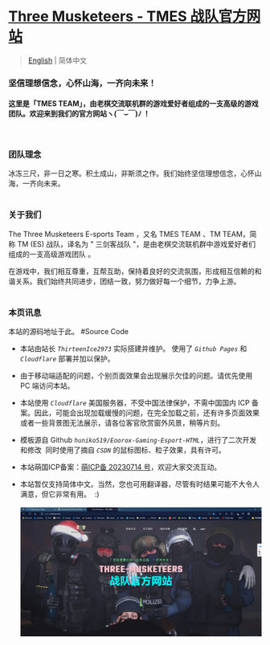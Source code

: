 # [ Three Musketeers - TMES 战队官方网站 ](https://tmes.eu.org/)

> [English](README.md) | 简体中文 <br>

### 坚信理想信念，心怀山海，一齐向未来！ 
#### 这里是「TMES TEAM」，由老棋交流联机群的游戏爱好者组成的一支高级的游戏团队。欢迎来到我们的官方网站ヽ(￣⌣￣)ﾉ ！
<br>

### 团队理念
冰冻三尺，非一日之寒。积土成山，非斯须之作。我们始终坚信理想信念，心怀山海，一齐向未来。<br><br>


### 关于我们
The Three Musketeers E-sports Team ，又名 TMES TEAM 、TM TEAM，简称 TM (ES) 战队，译名为 " 三剑客战队 "，是由老棋交流联机群中游戏爱好者们组成的一支高级游戏团队 。<br><p></p>在游戏中，我们相互尊重，互帮互助，保持着良好的交流氛围，形成相互信赖的和谐关系。我们始终共同进步，团结一致，努力做好每一个细节，力争上游。<br><br>


### 本页讯息
本站的源码地址于此。  #Source Code<br>
- 本站由站长  <i>`ThirteenIce2973`</i>  实际搭建并维护。 使用了 <i>`Github Pages`</i> 和 <i>`Cloudflare`</i> 部署并加以保护。
 
- 由于移动端适配的问题，个别页面效果会出现展示欠佳的问题。请优先使用 PC 端访问本站。
  
- 本站使用 <i>`Cloudflare`</i> 美国服务器，不受中国法律保护，不需中国国内 ICP 备案。因此，可能会出现加载缓慢的问题，在完全加载之前，还有许多页面效果或者一些背景图无法展示，请各位客官欣赏窗外风景，稍等片刻。
  
- 模板源自 Github <i>`huniko519/Eoorox-Gaming-Esport-HTML`</i>，进行了二次开发和修改 &nbsp;同时使用了摘自 <i> `CSDN` </i> 的鼠标图标、粒子效果，具有许可。<br> <p></p>

- 本站萌国ICP备案：[萌ICP备 20230714 号](https://icp.gov.moe/?keyword=20230714)，欢迎大家交流互动。
  
-  本站暂仅支持简体中文。当然，您也可用翻译器，尽管有时结果可能不大令人满意，但它非常有用。 &nbsp;:)
  <br><br>
[![主页预览图片](img/blog/inner_b1.webp "Index")](https://tmes.eu.org/)
